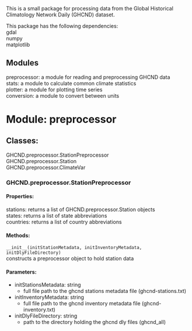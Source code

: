 This is a small package for processing data from the Global Historical Climatology Network Daily (GHCND) dataset.

This package has the following dependencies:  
gdal  
numpy  
matplotlib  

Modules  
-----------  
preprocessor: a module for reading and preprocessing GHCND data  
stats: a module to calculate common climate statistics  
plotter: a module for plotting time series  
conversion: a module to convert between units  
  
  
# Module: preprocessor  
  
## Classes:   
GHCND.preprocessor.StationPreprocessor  
GHCND.preprocessor.Station  
GHCND.preprocessor.ClimateVar  
  
### GHCND.preprocessor.StationPreprocessor

#### Properties:  
stations: returns a list of GHCND.preprocessor.Station objects  
states: returns a list of state abbreviations  
countries: returns a list of country abbreviations  
  
#### Methods:   
```__init__(initStationMetadata, initInventoryMetadata, initDlyFileDirectory)```  
constructs a preprocessor object to hold station data  
  #### Parameters:    
  - initStationsMetadata: string  
    - full file path to the ghcnd stations metadata file (ghcnd-stations.txt)  
  - initInventoryMetadata: string  
    - full file path to the ghcnd inventory metadata file (ghcnd-inventory.txt)  
  - initDlyFileDirectory: string  
    - path to the directory holding the ghcnd dly files (ghcnd_all)  
